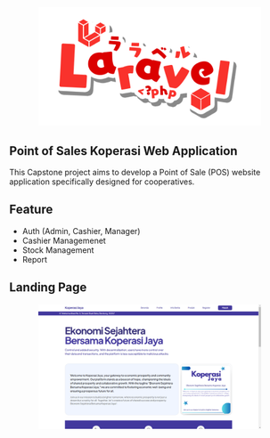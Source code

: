 <p align="center"><a href="" target="_blank"><img src="/public/images/Laravel.png" width="400" alt="Laravel Logo"></a></p>

## Point of Sales Koperasi Web Application

This Capstone project aims to develop a Point of Sale (POS) website application specifically designed for cooperatives.

## Feature

- Auth (Admin, Cashier, Manager)
- Cashier Managemenet
- Stock Management
- Report 

## Landing Page

<p align="center"><a href="" target="_blank"><img src="/public/images/landing-page.png" width="400" alt="Laravel Logo"></a></p>
